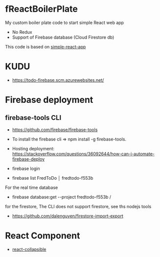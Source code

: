 # fReactBoilerPlate

My custom boiler plate code to start simple React web app

* No Redux
* Support of Firebase database (Cloud Firestore db)

This code is based on  [simple-react-app](https://www.npmjs.com/package/simple-react-app)

# KUDU

* https://todo-firebase.scm.azurewebsites.net/


# Firebase deployment

## firebase-tools CLI
- https://github.com/firebase/firebase-tools
- To install the firebase cli => npm install -g firebase-tools.

- Hosting deployment: 
    https://stackoverflow.com/questions/36092644/how-can-i-automate-firebase-deploy


- firebase login
- firebase list
    FredToDo │ fredtodo-f553b

For the real time database
- firebase database:get --project fredtodo-f553b /

for the firestore, The CLI does not support firestore, see ths nodejs tools
- https://github.com/dalenguyen/firestore-import-export

# React Component

- [react-collapsible](https://github.com/glennflanagan/react-collapsible)

